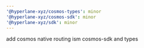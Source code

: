 ```yaml
---
'@hyperlane-xyz/cosmos-types': minor
'@hyperlane-xyz/cosmos-sdk': minor
'@hyperlane-xyz/sdk': minor
---
```


add cosmos native routing ism cosmos-sdk and types
